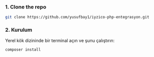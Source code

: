 
### 1. Clone the repo

```bash
git clone https://github.com/yusufbay1/iyzico-php-entegrasyon.git
```

### 2. Kurulum

Yerel kök dizininde bir terminal açın ve şunu çalıştırın:

```bash
composer install
```
